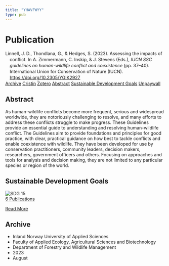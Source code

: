 ```yaml
---
title: "YHAVFWYY"
type: pub
---
```

<h1>Publication</h1>
<article id="csl-bib-container-YHAVFWYY" class="csl-bib-container">
  <div class="csl-bib-body" style="line-height: 1.35; padding-left: 1em; text-indent:-1em;">
  <div class="csl-entry">Linnell, J. D., Thondlana, G., &amp; Hedges, S. (2023). Assessing the impacts of conflict. In A. Zimmermann, C. Inskip, &amp; J. Stevens (Eds.), <i>IUCN SSC guidelines on human-wildlife conflict and coexistence</i> (pp. 37&#x2013;40). International Union for Conservation of Nature (IUCN). <a href="https://doi.org/10.2305/YGIK2927">https://doi.org/10.2305/YGIK2927</a></div>
</div>
  <div class="csl-bib-buttons">
    <a href="#taxonomy-article-YHAVFWYY" class="csl-bib-button">Archive</a>
    <a href="https://app.cristin.no/results/show.jsf?id=2168792" alt="Cristin URL" class="csl-bib-button">Cristin</a>
    <a href="http://zotero.org/groups/5402882/items/YHAVFWYY" alt="Zotero URL" class="csl-bib-button">Zotero</a>
    <a href="#abstract-article-YHAVFWYY" class="csl-bib-button">Abstract</a>
    <a href="#sdg-article-YHAVFWYY" class="csl-bib-button">Sustainable Development Goals</a>
    <a href="https://portals.iucn.org/library/sites/library/files/documents/2023-009-En.pdf" class="csl-bib-button">Unpaywall</a>
  </div>
  <div id="csl-bib-meta-container-YHAVFWYY"></div>
</article>
<div id="csl-bib-meta-YHAVFWYY" class="csl-bib-meta">
  <article id="abstract-article-YHAVFWYY" class="abstract-article">
    <h1>Abstract</h1>
    As human-wildlife conflicts become more frequent, serious and widespread worldwide, they are notoriously challenging to resolve, and many efforts to address these conflicts struggle to make progress. These Guidelines provide an essential guide to understanding and resolving human-wildlife conflict. The Guidelines aim to provide foundations and principles for good practice, with clear, practical guidance on how best to tackle conflicts and enable coexistence with wildlife. They have been developed for use by conservation practitioners, community leaders, decision makers, researchers, government officers and others. Focusing on approaches and tools for analysis and decision making, they are not limited to any particular species or region of the world.
  </article>
  <article id="sdg-article-YHAVFWYY" class="sdg-article">
    <h1>Sustainable Development Goals</h1>
    <div class="sdg-container"><div id="sdg15" class="sdg"> <img src="{{< params subfolder >}}images/sdg/sdg15_en.png" class="image" alt="SDG 15"> <div class="sdg-overlay"> <a href="{{< params subfolder >}}en/archive/?sdg=15#archive" class="sdg-publication-count"><span>6</span> Publications</a> <p><a href="https://sdgs.un.org/goals/goal15" class="sdg-read-more">Read More</a></p> </div> </div></div>
  </article>
  <article id="taxonomy-article-YHAVFWYY" class="taxonomy-article">
    <h1>Archive</h1>
    <ul>
      <li>Inland Norway University of Applied Sciences</li>
      <li>Faculty of Applied Ecology, Agricultural Sciences and Biotechnology</li>
      <li>Department of Forestry and Wildlife Management</li>
      <li>2023</li>
      <li>August</li>
    </ul>
  </article>
</div>
